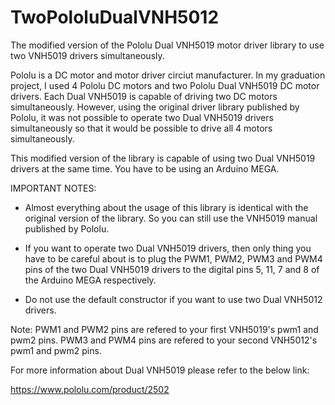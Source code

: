 # TwoPololuDualVNH5012
The modified version of the Pololu Dual VNH5019 motor driver library to use two VNH5019 drivers simultaneously. 

Pololu is a DC motor and motor driver circiut manufacturer. In my graduation project, I used 4 Pololu DC motors and two Pololu 
Dual VNH5019 DC motor drivers. Each Dual VNH5019 is capable of driving two DC motors simultaneously. However, using the original 
driver library published by Pololu, it was not possible to operate two Dual VNH5019 drivers simultaneously so that it would be possible to drive all 4 motors simultaneously. 

This modified version of the library is capable of using two Dual VNH5019 drivers at the same time. You have to be using an Arduino MEGA.

IMPORTANT NOTES:
- Almost everything about the usage of this library is identical with the original version of the library. So you can still use the 
VNH5019 manual published by Pololu.

- If you want to operate two Dual VNH5019 drivers, then only thing you have to be careful about is to plug the PWM1, PWM2, PWM3 and 
PWM4 pins of the two Dual VNH5019 drivers to the digital pins 5, 11, 7 and 8 of the Arduino MEGA respectively.

- Do not use the default constructor if you want to use two Dual VNH5012 drivers.

Note: PWM1 and PWM2 pins are refered to your first VNH5019's pwm1 and pwm2 pins. PWM3 and PWM4 pins are refered to your second 
VNH5012's pwm1 and pwm2 pins.

For more information about Dual VNH5019 please refer to the below link:

https://www.pololu.com/product/2502
